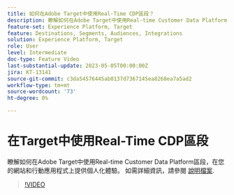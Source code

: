 ```yaml
---
title: 如何在Adobe Target中使用Real-Time CDP區段？
description: 瞭解如何在Adobe Target中使用Real-time Customer Data Platform區段，在您的網站和行動應用程式上提供個人化體驗。
feature-set: Experience Platform, Target
feature: Destinations, Segments, Audiences, Integrations
solution: Experience Platform, Target
role: User
level: Intermediate
doc-type: Feature Video
last-substantial-update: 2023-05-05T00:00:00Z
jira: KT-13141
source-git-commit: c3da54576445ab0137d7367145ea8268ea7a5ad2
workflow-type: tm+mt
source-wordcount: '73'
ht-degree: 0%

---
```



# 在Target中使用Real-Time CDP區段

瞭解如何在Adobe Target中使用Real-time Customer Data Platform區段，在您的網站和行動應用程式上提供個人化體驗。 如需詳細資訊，請參閱 [說明檔案](https://experienceleague.adobe.com/docs/target/using/integrate/integrating-with-rtcdp.html).

>[!VIDEO](https://video.tv.adobe.com/v/3419149/?learn=on)

